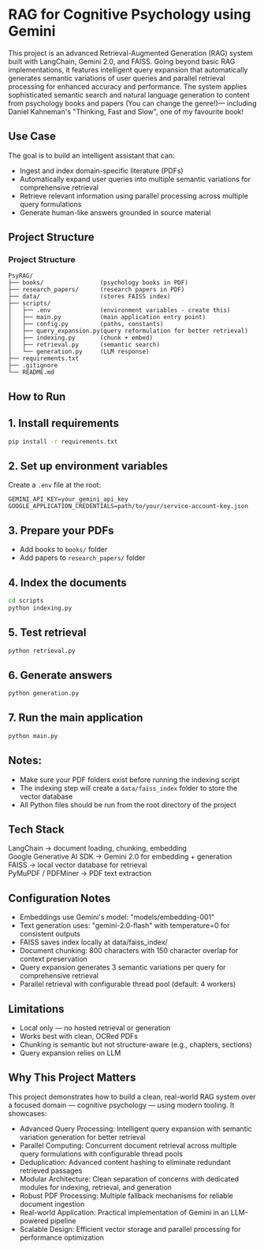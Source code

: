 RAG for Cognitive Psychology using Gemini
=========================================

This project is an advanced Retrieval-Augmented Generation (RAG) system built with LangChain, Gemini 2.0, and FAISS. Going beyond basic RAG implementations, it features intelligent query expansion that automatically generates semantic variations of user queries and parallel retrieval processing for enhanced accuracy and performance. The system applies sophisticated semantic search and natural language generation to content from psychology books and papers (You can change the genre!)— including Daniel Kahneman's "Thinking, Fast and Slow", one of my favourite book!

Use Case
--------

The goal is to build an intelligent assistant that can:
- Ingest and index domain-specific literature (PDFs)
- Automatically expand user queries into multiple semantic variations for comprehensive retrieval
- Retrieve relevant information using parallel processing across multiple query formulations
- Generate human-like answers grounded in source material

Project Structure
-----------------
### Project Structure

```text
PsyRAG/
├── books/                (psychology books in PDF)
├── research_papers/      (research papers in PDF)
├── data/                 (stores FAISS index)
├── scripts/
│   ├── .env              (environment variables - create this)
│   ├── main.py           (main application entry point)
│   ├── config.py         (paths, constants)
│   ├── query_expansion.py(query reformulation for better retrieval)
│   ├── indexing.py       (chunk + embed)
│   ├── retrieval.py      (semantic search)
│   └── generation.py     (LLM response)
├── requirements.txt
├── .gitignore
└── README.md

```

How to Run
----------

## 1. Install requirements
```bash
pip install -r requirements.txt
```

## 2. Set up environment variables
Create a `.env` file at the root:
```
GEMINI_API_KEY=your_gemini_api_key
GOOGLE_APPLICATION_CREDENTIALS=path/to/your/service-account-key.json
```

## 3. Prepare your PDFs
- Add books to `books/` folder
- Add papers to `research_papers/` folder

## 4. Index the documents
```bash
cd scripts
python indexing.py
```

## 5. Test retrieval
```bash
python retrieval.py
```

## 6. Generate answers
```bash
python generation.py
```

## 7. Run the main application
```bash
python main.py
```


## Notes:
- Make sure your PDF folders exist before running the indexing script
- The indexing step will create a `data/faiss_index` folder to store the vector database
- All Python files should be run from the root directory of the project

Tech Stack
----------

LangChain                → document loading, chunking, embedding  
Google Generative AI SDK → Gemini 2.0 for embedding + generation  
FAISS                    → local vector database for retrieval  
PyMuPDF / PDFMiner       → PDF text extraction

Configuration Notes
-------------------

- Embeddings use Gemini's model: "models/embedding-001"
- Text generation uses: "gemini-2.0-flash" with temperature=0 for consistent outputs
- FAISS saves index locally at data/faiss_index/
- Document chunking: 800 characters with 150 character overlap for context preservation
- Query expansion generates 3 semantic variations per query for comprehensive retrieval
- Parallel retrieval with configurable thread pool (default: 4 workers)

Limitations
-----------

- Local only — no hosted retrieval or generation
- Works best with clean, OCRed PDFs
- Chunking is semantic but not structure-aware (e.g., chapters, sections)
- Query expansion relies on LLM

Why This Project Matters
------------------------

This project demonstrates how to build a clean, real-world RAG system over a focused domain — cognitive psychology — using modern tooling. It showcases:

- Advanced Query Processing: Intelligent query expansion with semantic variation generation for better retrieval
- Parallel Computing: Concurrent document retrieval across multiple query formulations with configurable thread pools
- Deduplication: Advanced content hashing to eliminate redundant retrieved passages
- Modular Architecture: Clean separation of concerns with dedicated modules for indexing, retrieval, and generation
- Robust PDF Processing: Multiple fallback mechanisms for reliable document ingestion
- Real-world Application: Practical implementation of Gemini in an LLM-powered pipeline
- Scalable Design: Efficient vector storage and parallel processing for performance optimization